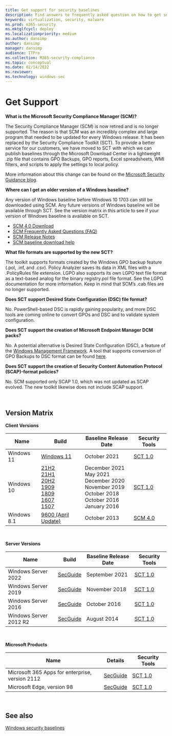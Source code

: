 ```yaml
---
title: Get support for security baselines
description: Find answers to frequently asked question on how to get support for baselines, the Security Compliance Toolkit (SCT), and related topics.
keywords: virtualization, security, malware
ms.prod: m365-security
ms.mktglfcycl: deploy
ms.localizationpriority: medium
ms.author: dansimp
author: dansimp
manager: dansimp
audience: ITPro
ms.collection: M365-security-compliance
ms.topic: conceptual
ms.date: 02/14/2022
ms.reviewer: 
ms.technology: windows-sec
---
```


# Get Support

**What is the Microsoft Security Compliance Manager (SCM)?**

The Security Compliance Manager (SCM) is now retired and is no longer supported. The reason is that SCM was an incredibly complex and large program that needed to be updated for every Windows release. It has been replaced by the Security Compliance Toolkit (SCT). To provide a better service for our customers, we have moved to SCT with which we can publish baselines through the Microsoft Download Center in a lightweight .zip file that contains GPO Backups, GPO reports, Excel spreadsheets, WMI filters, and scripts to apply the settings to local policy.

More information about this change can be found on the [Microsoft Security Guidance blog](/archive/blogs/secguide/security-compliance-manager-scm-retired-new-tools-and-procedures).

**Where can I get an older version of a Windows baseline?**

Any version of Windows baseline before Windows 10 1703 can still be downloaded using SCM. Any future versions of Windows baseline will be available through SCT. See the version matrix in this article to see if your version of Windows baseline is available on SCT.

-   [SCM 4.0 Download](/previous-versions/tn-archive/cc936627(v=technet.10))
-   [SCM Frequently Asked Questions (FAQ)](https://social.technet.microsoft.com/wiki/contents/articles/1836.microsoft-security-compliance-manager-scm-frequently-asked-questions-faq.aspx)
-   [SCM Release Notes](https://social.technet.microsoft.com/wiki/contents/articles/1864.microsoft-security-compliance-manager-scm-release-notes.aspx)
-   [SCM baseline download help](https://social.technet.microsoft.com/wiki/contents/articles/1865.microsoft-security-compliance-manager-scm-baseline-download-help.aspx)

**What file formats are supported by the new SCT?**

The toolkit supports formats created by the Windows GPO backup feature (.pol, .inf, and .csv). Policy Analyzer saves its data in XML files with a .PolicyRules file extension. LGPO also supports its own LGPO text file format as a text-based analog for the binary registry.pol file format. See the LGPO documentation for more information. Keep in mind that SCM’s .cab files are no longer supported.

**Does SCT support Desired State Configuration (DSC) file format?**

No. PowerShell-based DSC is rapidly gaining popularity, and more DSC tools are coming online to convert GPOs and DSC and to validate system configuration.

**Does SCT support the creation of Microsoft Endpoint Manager DCM packs?**

No. A potential alternative is Desired State Configuration (DSC), a feature of the [Windows Management Framework](https://www.microsoft.com/download/details.aspx?id=40855). A tool that supports conversion of GPO Backups to DSC format can be found [here](https://github.com/Microsoft/BaselineManagement).

**Does SCT support the creation of Security Content Automation Protocol (SCAP)-format policies?**

No. SCM supported only SCAP 1.0, which was not updated as SCAP evolved. The new toolkit likewise does not include SCAP support.

<br />

## Version Matrix

**Client Versions**

| Name | Build | Baseline Release Date | Security Tools |
| ---- | ----- | --------------------- | -------------- |
| Windows 11 | [Windows 11](https://techcommunity.microsoft.com/t5/microsoft-security-baselines/windows-11-security-baseline/ba-p/2810772) <br> | October 2021<br>|[SCT 1.0](https://www.microsoft.com/download/details.aspx?id=55319) |
| Windows 10 | [21H2](https://techcommunity.microsoft.com/t5/microsoft-security-baselines/security-baseline-for-windows-10-version-21h2/ba-p/3042703) <br> [21H1](https://techcommunity.microsoft.com/t5/microsoft-security-baselines/security-baseline-final-for-windows-10-version-21h1/ba-p/2362353) <br> [20H2](https://techcommunity.microsoft.com/t5/microsoft-security-baselines/security-baseline-final-for-windows-10-and-windows-server/ba-p/1999393) <br> [1909](https://techcommunity.microsoft.com/t5/microsoft-security-baselines/security-baseline-final-for-windows-10-v1909-and-windows-server/ba-p/1023093) <br> [1809](https://techcommunity.microsoft.com/t5/microsoft-security-baselines/security-baseline-final-for-windows-10-v1809-and-windows-server/ba-p/701082) <br> [1607](/archive/blogs/secguide/security-baseline-for-windows-10-v1607-anniversary-edition-and-windows-server-2016) <br>[1507](/archive/blogs/secguide/security-baseline-for-windows-10-v1507-build-10240-th1-ltsb-update)| December 2021<br>May 2021<br>December 2020<br>November 2019<br>October 2018<br>October 2016 <br>January 2016 |[SCT 1.0](https://www.microsoft.com/download/details.aspx?id=55319) |
Windows 8.1 |[9600 (April Update)](/archive/blogs/secguide/security-baselines-for-windows-8-1-windows-server-2012-r2-and-internet-explorer-11-final)| October 2013| [SCM 4.0](/previous-versions/tn-archive/cc936627(v=technet.10)) |

<br />

**Server Versions**

| Name | Build | Baseline Release Date | Security Tools |
|---|---|---|---|
|Windows Server 2022 | [SecGuide](https://techcommunity.microsoft.com/t5/microsoft-security-baselines/windows-server-2022-security-baseline/ba-p/2724685) |September 2021 |[SCT 1.0](https://www.microsoft.com/download/details.aspx?id=55319) |
|Windows Server 2019 | [SecGuide](https://techcommunity.microsoft.com/t5/microsoft-security-baselines/security-baseline-final-for-windows-10-v1809-and-windows-server/ba-p/701082) |November 2018 |[SCT 1.0](https://www.microsoft.com/download/details.aspx?id=55319) |
|Windows Server 2016 | [SecGuide](/archive/blogs/secguide/security-baseline-for-windows-10-v1607-anniversary-edition-and-windows-server-2016) |October 2016 |[SCT 1.0](https://www.microsoft.com/download/details.aspx?id=55319) |
|Windows Server 2012 R2|[SecGuide](/archive/blogs/secguide/security-baseline-for-windows-10-v1607-anniversary-edition-and-windows-server-2016)|August 2014 | [SCT 1.0](https://www.microsoft.com/download/details.aspx?id=55319)|

<br />

**Microsoft Products**


|           Name            |                                                                            Details                                                                            |                               Security Tools                                |
|---------------------------|---------------------------------------------------------------------------------------------------------------------------------------------------------------|-----------------------------------------------------------------------------|
|   Microsoft 365 Apps for enterprise, version 2112    | [SecGuide](https://techcommunity.microsoft.com/t5/microsoft-security-baselines/security-baseline-for-microsoft-365-apps-for-enterprise-v2112/ba-p/3038172) |     [SCT 1.0](https://www.microsoft.com/download/details.aspx?id=55319)     |
|   Microsoft Edge, version 98    | [SecGuide](https://techcommunity.microsoft.com/t5/microsoft-security-baselines/security-baseline-for-microsoft-edge-v98/ba-p/3165443) |     [SCT 1.0](https://www.microsoft.com/download/details.aspx?id=55319)     |

<br />

## See also

[Windows security baselines](windows-security-baselines.md)
